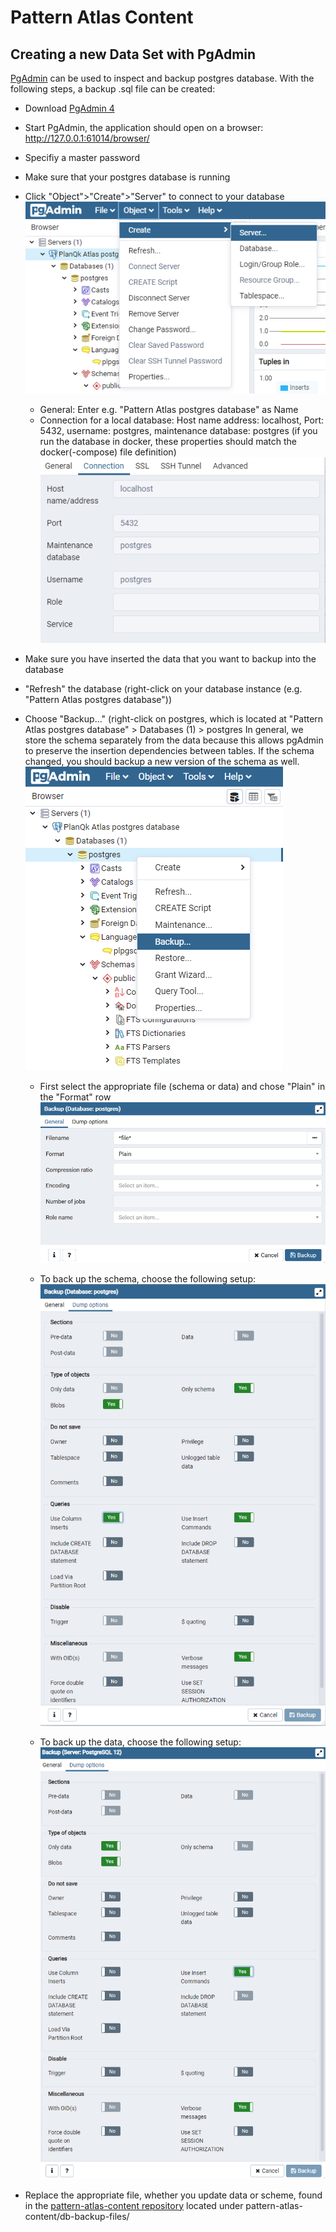 # Pattern Atlas Content

## Creating a new Data Set with PgAdmin
[PgAdmin](https://www.pgadmin.org/) can be used to inspect and backup postgres database. With the following steps, a backup .sql file can be created: 

- Download [PgAdmin 4](https://www.pgadmin.org/download/)
- Start PgAdmin, the application should open on a browser: http://127.0.0.1:61014/browser/
- Specifiy a master password
- Make sure that your postgres database is running
- Click "Object">"Create">"Server" to connect to your database 
![add Sever](docs/pictures/create-server.PNG)
    - General: Enter e.g. "Pattern Atlas postgres database" as Name
    - Connection for a local database: Host name address: localhost, Port: 5432, username: postgres, maintenance database: postgres (if you run the database in docker, these properties should match the docker(-compose) file definition)
![add Sever](docs/pictures/add-server.PNG)
- Make sure you have inserted the data that you want to backup into the database
- "Refresh" the database (right-click on your database instance (e.g. "Pattern Atlas postgres database"))
- Choose "Backup..." (right-click on postgres, which is located at "Pattern Atlas postgres database" > Databases (1) > postgres
In general, we store the schema separately from the data because this allows pgAdmin to preserve the insertion dependencies between tables. 
If the schema changed, you should backup a new version of the schema as well. 
![backup](docs/pictures/backup-click.PNG)

    - First select the appropriate file (schema or data) and chose "Plain" in the "Format" row
![plain](docs/pictures/format_plain.PNG)

    - To back up the schema, choose the following setup: 
![backup](docs/pictures/backup_schema.PNG)

    - To back up the data, choose the following setup: 
![backup](docs/pictures/backup_data.PNG)

 - Replace the appropriate file, whether you update data or scheme, found in the [pattern-atlas-content repository](https://github.com/PatternAtlas/pattern-atlas-content) located under pattern-atlas-content/db-backup-files/

  
